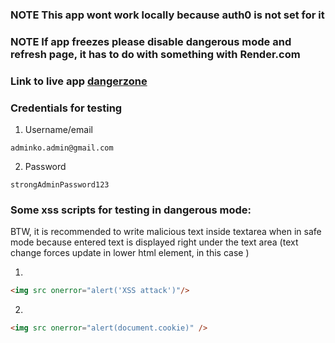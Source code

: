 ### NOTE This app wont work locally because auth0 is not set for it
### NOTE If app freezes please disable dangerous mode and refresh page, it has to do with something with Render.com

### Link to live app [dangerzone](https://dangerzonexss.onrender.com/)

### Credentials for testing

1. Username/email
```
adminko.admin@gmail.com
```

2. Password
```
strongAdminPassword123
```

### Some xss scripts for testing in dangerous mode:
BTW, it is recommended to write malicious text inside textarea when in safe mode because
entered text is displayed right under the text area (text change forces update in lower html element, in this case )

1. 
```html
<img src onerror="alert('XSS attack')"/>
```

2. 
```html
<img src onerror="alert(document.cookie)" />
```
